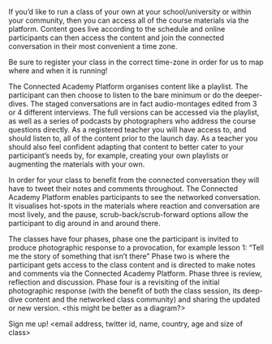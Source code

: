 If you’d like to run a class of your own at your school/university or within your community, then you can access all of the course materials via the platform. Content goes live according to the schedule <linked> and online participants can then access the content and join the connected conversation in their most convenient a time zone.
 
Be sure to register your class in the correct time-zone in order for us to map where and when it is running!
 
The Connected Academy Platform organises content like a playlist. The participant can then choose to listen to the bare minimum or do the deeper-dives. The staged conversations are in fact audio-montages edited from 3 or 4 different interviews. The full versions can be accessed via the playlist, as well as a series of podcasts by photographers who address the course questions directly.  As a registered teacher you will have access to, and should listen to, all of the content prior to the launch day. As a teacher you should also feel confident adapting that content to better cater to your participant’s needs by, for example, creating your own playlists or augmenting the materials with your own.
 
In order for your class to benefit from the connected conversation they will have to tweet their notes and comments throughout. The Connected Academy Platform enables participants to see the networked conversation. It visualises hot-spots in the materials where reaction and conversation are most lively, and the pause, scrub-back/scrub-forward options allow the participant to dig around in and around there.
 
The classes have four phases, phase one the participant is invited to produce photographic response to a provocation, for example lesson 1: “Tell me the story of something that isn’t there”
Phase two is where the participant gets access to the class content and is directed to make notes and comments via the Connected Academy Platform.
Phase three is review, reflection and discussion.
Phase four is a revisiting of the initial photographic response (with the benefit of both the class session, its deep-dive content and the networked class community) and sharing the updated or new version.  <this might be better as a diagram?>
 
Sign me up! <email address, twitter id, name, country, age and size of class>